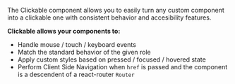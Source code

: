 The Clickable component allows you to easily turn any custom component into a clickable one with consistent behavior and accesibility features.

**Clickable allows your components to:**
- Handle mouse / touch / keyboard events
- Match the standard behavior of the given role
- Apply custom styles based on pressed / focused / hovered state
- Perform Client Side Navigation when `href` is passed and the component is a descendent of a react-router `Router`
